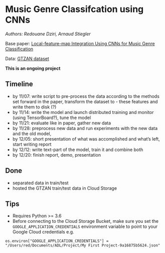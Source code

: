 # Music Genre Classifcation using CNNs

*Authors: Redouane Dziri, Arnaud Stiegler*

Base paper: 	 [Local-feature-map Integration Using CNNs for Music Genre Classification](http://www.me.cs.scitec.kobe-u.ac.jp/~takigu/pdf/2012/1037_Paper.pdf)

Data: [GTZAN dataset](http://marsyas.info/downloads/datasets.html)


**This is an ongoing project**

## Timeline

- by 11/07: write script to pre-process the data according to the methods set forward in the paper, transform the dataset to - these features and write them to disk (?)
- by 11/14: write the model and launch distributed training and monitor (using TensorBoard?), tune the model
- by 11/21: evaluate like in paper, gather new data
- by 11/28: preprocess new data and run experiments with the new data and the old model,
- by 12/05: short presentation of what was accomplished and what’s left, start writing report
- by 12/12: write text-part of the model, train it and combine both
- by 12/20: finish report, demo, presentation

## Done

- separated data in train/test
- hosted the GTZAN train/test data in Cloud Storage




## Tips

- Requires Python >= 3.6
- Before connecting to the Cloud Storage Bucket, make sure you set the `GOOGLE_APPLICATION_CREDENTIALS` environment variable to point to your Google Cloud credentials
e.g.
```
os.environ["GOOGLE_APPLICATION_CREDENTIALS"] = "/Users/red/Documents/ADL/Project/My First Project-9a16875b5624.json"
```

